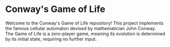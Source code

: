 # Conway's Game of Life
Welcome to the Conway's Game of Life repository! This project implements the famous cellular automaton devised by mathematician John Conway. The Game of Life is a zero-player game, meaning its evolution is determined by its initial state, requiring no further input.
